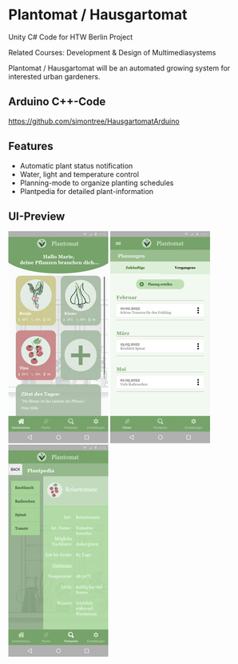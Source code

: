 # Plantomat / Hausgartomat
Unity C# Code for HTW Berlin Project

Related Courses: Development & Design of Multimediasystems

Plantomat / Hausgartomat will be an automated growing system for interested urban gardeners.

## Arduino C++-Code
https://github.com/simontree/HausgartomatArduino

## Features

- Automatic plant status notification
- Water, light and temperature control
- Planning-mode to organize planting schedules
- Plantpedia for detailed plant-information

## UI-Preview
<div>
<img src="https://github.com/simontree/Hausgartomat/blob/main/img/1.2-Plants_Dashboard-State-2.png" alt="Dashboard Plantomat" width="200" height="423">
<img src="https://github.com/simontree/Hausgartomat/blob/main/img/5.1-Planung0.png" alt="Plan-Mode Plantomat" width="200" height="423">
<img src="https://github.com/simontree/Hausgartomat/blob/main/img/8.1-Plantpedia_Tomato.png" alt="Plantpedia" width="200" height="423">
</div>
